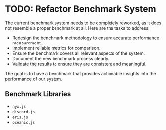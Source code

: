 # TODO: Refactor Benchmark System

The current benchmark system needs to be completely reworked, as it does not resemble a proper benchmark at all. Here
are the tasks to address:

- Redesign the benchmark methodology to ensure accurate performance measurement.
- Implement reliable metrics for comparison.
- Ensure the benchmark covers all relevant aspects of the system.
- Document the new benchmark process clearly.
- Validate the results to ensure they are consistent and meaningful.

The goal is to have a benchmark that provides actionable insights into the performance of our system.

## Benchmark Libraries

- `nyx.js`
- `discord.js`
- `eris.js`
- `oceanic.js`
